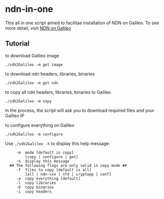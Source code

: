 # ndn-in-one

This all in one script aimed to facilitae installation of NDN on Galileo.
To see more detail, visit [NDN on Galileo](www.gitbook.com/book/schwannden/ndn-on-galileo/)

## Tutorial
to download Galileo image

`
./sdk2Galileo -m get image
`

to download ndn headers, libraries, binaries

`
./sdk2Galileo -m get ndn
`

to copy all ndn headers, libraries, binaries to Galileo

`
./sdk2Galileo -m copy
`

In the process, the script will ask you to download required files and your Galileo IP

to configure everything on Galileo

`
./sdk2Galileo -m configure
`

Use `./sdk2Galileo -h` to display this help message:

```
     -m  mode [default is copy]
         [copy | configure | get]
     -h  display this message
  ## The following flags are only valid in copy mode ##
     -f  files to copy [default is all]
         [all | ndn-cxx | nfd | cryptopp | conf]
     -a  copy everything [default]
     -l  copy libraries
     -b  copy binaries
     -i  copy headers
```
